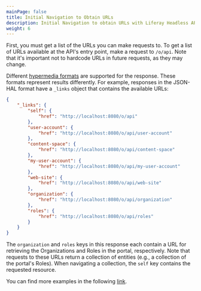 ```yaml
---
mainPage: false
title: Initial Navigation to Obtain URLs
description: Initial Navigation to obtain URLs with Liferay Headless APIs
weight: 6
---
```


First, you must get a list of the URLs you can make requests to. To get a list of URLs available at the API's entry point, make a request to `/o/api`. Note that it's important not to hardcode URLs in future requests, as they may change.

Different [hypermedia formats](/docs/general/hypermedia-types.html) are supported for the response. These formats represent results differently. For example, responses in the JSON-HAL format have a `_links` object that contains the available URLs: 

```json
{
    "_links": {
        "self": {
            "href": "http://localhost:8080/o/api"
        },
        "user-account": {
            "href": "http://localhost:8080/o/api/user-account"
        },
        "content-space": {
            "href": "http://localhost:8080/o/api/content-space"
        },
        "my-user-account": {
            "href": "http://localhost:8080/o/api/my-user-account"
        },
        "web-site": {
            "href": "http://localhost:8080/o/api/web-site"
        },
        "organization": {
            "href": "http://localhost:8080/o/api/organization"
        },
        "roles": {
            "href": "http://localhost:8080/o/api/roles"
        }
    }
}
```

The `organization` and `roles` keys in this response each contain a URL for retrieving the Organizations and Roles in the portal, respectively. Note that requests to these URLs return a collection of entities (e.g., a collection of the portal's Roles). When navigating a collection, the `self` key contains the requested resource. 

You can find more examples in the following [link](/docs/general/examples.html).
